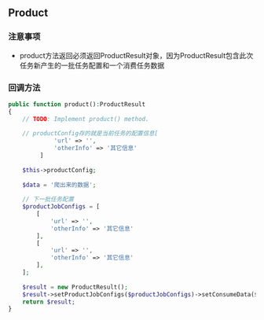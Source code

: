 
## Product

### 注意事项

- product方法返回必须返回ProductResult对象，因为ProductResult包含此次任务新产生的一批任务配置和一个消费任务数据


### 回调方法


````php
public function product():ProductResult
{
    // TODO: Implement product() method.
    
    // productConfig存的就是当前任务的配置信息[
             'url' => '',
             'otherInfo' => '其它信息'
         ]
      
    $this->productConfig;
    
    $data = '爬出来的数据';
    
    // 下一批任务配置
    $productJobConfigs = [
        [
            'url' => '',
            'otherInfo' => '其它信息'
        ],
        [
            'url' => '',
            'otherInfo' => '其它信息'
        ],
    ];
    
    $result = new ProductResult();
    $result->setProductJobConfigs($productJobConfigs)->setConsumeData($data);
    return $result;
}
````
